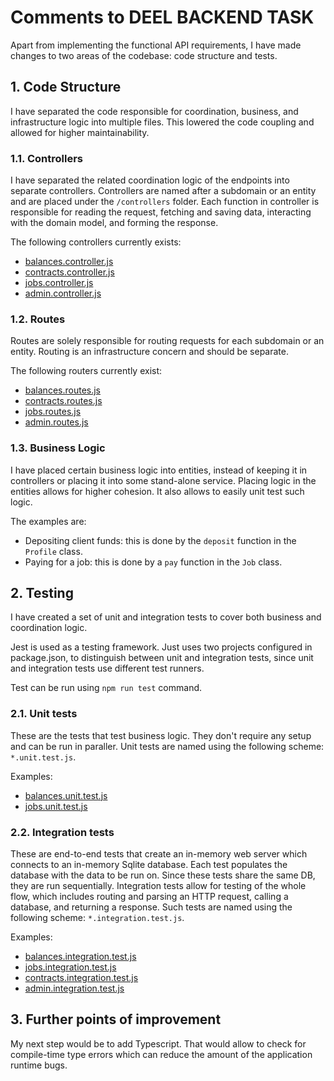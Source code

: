 # Comments to DEEL BACKEND TASK

Apart from implementing the functional API requirements, I have made changes to two areas of the codebase: code structure and tests.

## 1. Code Structure

I have separated the code responsible for coordination, business, and infrastructure logic into multiple files. This lowered the code coupling and allowed for higher maintainability.

### 1.1. Controllers 

I have separated the related coordination logic of the endpoints into separate controllers. Controllers are named after a subdomain or an entity and are placed under the `/controllers` folder. Each function in controller is responsible for reading the request, fetching and saving data, interacting with the domain model, and forming the response.

The following controllers currently exists:
- [balances.controller.js](https://github.com/dmitry-khmara/deel-be-test/blob/master/src/controllers/balances.controller.js)
- [contracts.controller.js](https://github.com/dmitry-khmara/deel-be-test/blob/master/src/controllers/contracts.controller.js)
- [jobs.controller.js](https://github.com/dmitry-khmara/deel-be-test/blob/master/src/controllers/jobs.controller.js)
- [admin.controller.js](https://github.com/dmitry-khmara/deel-be-test/blob/master/src/controllers/admin.controller.js)

### 1.2. Routes

Routes are solely responsible for routing requests for each subdomain or an entity. Routing is an infrastructure concern and should be separate.

The following routers currently exist:
- [balances.routes.js](https://github.com/dmitry-khmara/deel-be-test/blob/master/src/routes/balances.routes.js)
- [contracts.routes.js](https://github.com/dmitry-khmara/deel-be-test/blob/master/src/routes/contracts.routes.js) 
- [jobs.routes.js](https://github.com/dmitry-khmara/deel-be-test/blob/master/src/routes/jobs.routes.js) 
- [admin.routes.js](https://github.com/dmitry-khmara/deel-be-test/blob/master/src/routes/admin.routes.js) 

### 1.3. Business Logic

I have placed certain business logic into entities, instead of keeping it in controllers or placing it into some stand-alone service. Placing logic in the entities allows for higher cohesion. It also allows to easily unit test such logic. 

The examples are:
- Depositing client funds: this is done by the `deposit` function in the `Profile` class.
- Paying for a job: this is done by a `pay` function in the `Job` class.

## 2. Testing

I have created a set of unit and integration tests to cover both business and coordination logic.

Jest is used as a testing framework. Just uses two projects configured in package.json, to distinguish between unit and integration tests, since unit and integration tests use different test runners.

Test can be run using `npm run test` command.

### 2.1. Unit tests

These are the tests that test business logic. They don't require any setup and can be run in paraller. Unit tests are named using the following scheme: `*.unit.test.js`. 

Examples:
- [balances.unit.test.js](https://github.com/dmitry-khmara/deel-be-test/blob/master/test/balances.unit.test.js)
- [jobs.unit.test.js](https://github.com/dmitry-khmara/deel-be-test/blob/master/test/jobs.unit.test.js)

### 2.2. Integration tests

These are end-to-end tests that create an in-memory web server which connects to an in-memory Sqlite database. Each test populates the database with the data to be run on. Since these tests share the same DB, they are run sequentially. Integration tests allow for testing of the whole flow, which includes routing and parsing an HTTP request, calling a database, and returning a response. Such tests are named using the following scheme: `*.integration.test.js`. 

Examples:
- [balances.integration.test.js](https://github.com/dmitry-khmara/deel-be-test/blob/master/test/balances.integration.test.js)
- [jobs.integration.test.js](https://github.com/dmitry-khmara/deel-be-test/blob/master/test/jobs.integration.test.js)
- [contracts.integration.test.js](https://github.com/dmitry-khmara/deel-be-test/blob/master/test/contracts.integration.test.js)
- [admin.integration.test.js](https://github.com/dmitry-khmara/deel-be-test/blob/master/test/admin.integration.test.js)

## 3. Further points of improvement

My next step would be to add Typescript. That would allow to check for compile-time type errors which can reduce the amount of the application runtime bugs.